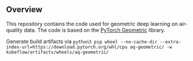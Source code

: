 ## Overview

This repository contains the code used for geometric deep learning on air-quality data. The code is based on the [PyTorch Geometric](https://pytorch-geometric.readthedocs.io/en/latest/) library.

Generate build artifacts via ```python3 pip wheel --no-cache-dir --extra-index-url=https://download.pytorch.org/whl/cpu aq-geometric/ -w kubeflow/artifacts/wheels/aq-geometric/```
